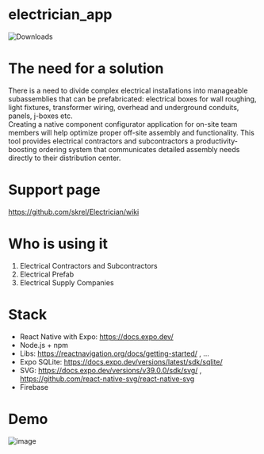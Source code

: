 # electrician_app

![Downloads](https://img.shields.io/badge/electrician-react_native-orange.svg)

# The need for a solution
There is a need to divide complex electrical installations into manageable subassemblies that can be prefabricated: electrical boxes for wall roughing, light fixtures, transformer wiring, overhead and underground conduits, panels, j-boxes etc. <br />
Creating a native component configurator application for on-site team members will help optimize proper off-site assembly and functionality. This tool provides electrical contractors and subcontractors a productivity-boosting ordering system that communicates detailed assembly needs directly to their distribution center.

# Support page
https://github.com/skrel/Electrician/wiki

# Who is using it
1. Electrical Contractors and Subcontractors
2. Electrical Prefab
3. Electrical Supply Companies

# Stack
- React Native with Expo: https://docs.expo.dev/
- Node.js + npm 
- Libs: https://reactnavigation.org/docs/getting-started/ , ...
- Expo SQLite: https://docs.expo.dev/versions/latest/sdk/sqlite/
- SVG: https://docs.expo.dev/versions/v39.0.0/sdk/svg/ , https://github.com/react-native-svg/react-native-svg
- Firebase

# Demo

![image](https://user-images.githubusercontent.com/43278778/177060274-b92f3a77-b74c-4a68-95e9-c86025d2e8ca.png)
